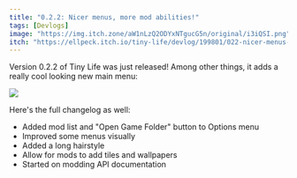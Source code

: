 ```yaml
---
title: "0.2.2: Nicer menus, more mod abilities!"
tags: [Devlogs]
image: "https://img.itch.zone/aW1nLzQ2ODYxNTgucG5n/original/i3iQSI.png"
itch: "https://ellpeck.itch.io/tiny-life/devlog/199801/022-nicer-menus-more-mod-abilities"
---
```


Version 0.2.2 of Tiny Life was just released! Among other things, it adds a really cool looking new main menu:

![](https://img.itch.zone/aW1nLzQ2ODYxNTgucG5n/original/i3iQSI.png)

Here's the full changelog as well:

- Added mod list and "Open Game Folder" button to Options menu
- Improved some menus visually
- Added a long hairstyle
- Allow for mods to add tiles and wallpapers
- Started on modding API documentation
